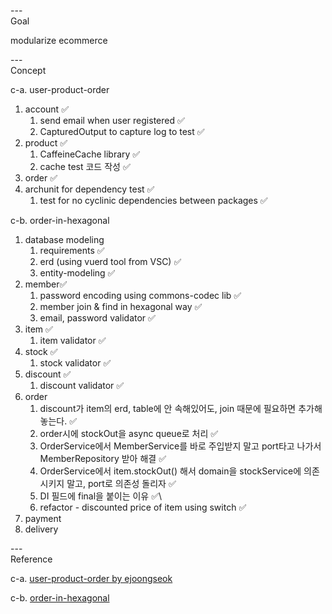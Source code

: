 ---\
Goal


modularize ecommerce




---\
Concept


c-a. user-product-order
1. account :white_check_mark:
	1. send email when user registered :white_check_mark:
	2. CapturedOutput to capture log to test :white_check_mark:
2. product :white_check_mark:
	1. CaffeineCache library :white_check_mark:
	2. cache test 코드 작성 :white_check_mark:
3. order :white_check_mark:
4. archunit for dependency test :white_check_mark:
	1. test for no cyclinic dependencies between packages :white_check_mark:


c-b. order-in-hexagonal

1. database modeling
	1. requirements :white_check_mark:
	2. erd (using vuerd tool from VSC) :white_check_mark:
	3. entity-modeling :white_check_mark:
2. member:white_check_mark:
	1. password encoding using commons-codec lib :white_check_mark:
	2. member join & find in hexagonal way :white_check_mark:
	3. email, password validator :white_check_mark:
3. item :white_check_mark:
	1. item validator :white_check_mark:
4. stock :white_check_mark:
	1. stock validator :white_check_mark:
5. discount :white_check_mark:
	1. discount validator :white_check_mark:
6. order
	1. discount가 item의 erd, table에 안 속해있어도, join 때문에 필요하면 추가해놓는다. :white_check_mark:
	2. order시에 stockOut을 async queue로 처리 :white_check_mark:
	3. OrderService에서 MemberService를 바로 주입받지 말고 port타고 나가서 MemberRepository 받아 해결 :white_check_mark:
	4. OrderService에서 item.stockOut() 해서 domain을 stockService에 의존시키지 말고, port로 의존성 돌리자 :white_check_mark:
	5. DI 필드에 final을 붙이는 이유 :white_check_mark:\
	6. refactor - discounted price of item using switch :white_check_mark:
7. payment
8. delivery





---\
Reference


c-a. [user-product-order by ejoongseok](https://github.com/ejoongseok/app-kata)

c-b. [order-in-hexagonal](https://github.com/ejoongseok/order-in-hexagonal)
